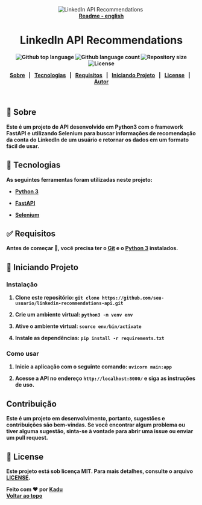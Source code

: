 
<div  align="center"  id="top">
<img  src="./.github/app.gif"  alt="LinkedIn API Recommendations" />&#xa0;
<!-- <a href="https://linkedinapirecommendations.netlify.app">Demo</a> --><br>
<a  href="https://github.com/Kaduh15/LinkedIn-API-Recommendations/blob/main/README.eng.md"  target="_blank"><strong>Readme - english<strong></a>
</div>
<h1  align="center">LinkedIn API Recommendations</h1>
<p  align="center">
<img  alt="Github top language"  src="https://img.shields.io/github/languages/top/kaduh15/linkedin-api-recommendations?color=56BEB8">
<img  alt="Github language count"  src="https://img.shields.io/github/languages/count/kaduh15/linkedin-api-recommendations?color=56BEB8">
<img  alt="Repository size"  src="https://img.shields.io/github/repo-size/kaduh15/linkedin-api-recommendations?color=56BEB8">
<img  alt="License"  src="https://img.shields.io/github/license/kaduh15/linkedin-api-recommendations?color=56BEB8">
<!-- <img alt="Github issues" src="https://img.shields.io/github/issues/kaduh15/linkedin-api-recommendations?color=56BEB8" /> -->
<!-- <img alt="Github forks" src="https://img.shields.io/github/forks/kaduh15/linkedin-api-recommendations?color=56BEB8" /> -->
<!-- <img alt="Github stars" src="https://img.shields.io/github/stars/kaduh15/linkedin-api-recommendations?color=56BEB8" /> -->
</p>

<!-- Status -->

<!-- <h4 align="center">

🚧 LinkedIn API Recommendations 🚀 Under construction... 🚧

</h4>

<hr> -->

<p  align="center">
<a  href="#dart-sobre">Sobre</a> &#xa0; | &#xa0;
<a  href="#rocket-tecnologias">Tecnologias</a> &#xa0; | &#xa0;
<a  href="#white_check_mark-requisitos">Requisitos</a> &#xa0; | &#xa0;
<a  href="#checkered_flag-iniciando_projeto">Iniciando Projeto</a> &#xa0; | &#xa0;
<a  href="#memo-license">License</a> &#xa0; | &#xa0;
<a  href="https://github.com/kaduh15"  target="_blank">Autor</a>
</p>
<br>

## :dart: Sobre

Este é um projeto de API desenvolvido em Python3 com o framework FastAPI e utilizando Selenium para buscar informações de recomendação da conta do LinkedIn de um usuário e retornar os dados em um formato fácil de usar.


## :rocket: Tecnologias

As seguintes ferramentas foram utilizadas neste projeto:

- [Python 3](https://www.python.org/downloads/)

- [FastAPI](https://fastapi.tiangolo.com/)

- [Selenium](https://www.selenium.dev/)

## :white_check_mark: Requisitos

Antes de começar :checkered_flag:, você precisa ter o [Git](https://git-scm.com/) e o [Python 3](https://www.python.org/downloads/) instalados.

## :checkered_flag: Iniciando Projeto

### Instalação

1. Clone este repositório: `git clone https://github.com/seu-usuario/linkedin-recommendations-api.git`

2. Crie um ambiente virtual: `python3 -m venv env`

3. Ative o ambiente virtual: `source env/bin/activate`

4. Instale as dependências: `pip install -r requirements.txt`

### Como usar

1. Inicie a aplicação com o seguinte comando: `uvicorn main:app`

2. Acesse a API no endereço `http://localhost:8000/` e siga as instruções de uso.

## Contribuição

Este é um projeto em desenvolvimento, portanto, sugestões e contribuições são bem-vindas. Se você encontrar algum problema ou tiver alguma sugestão, sinta-se à vontade para abrir uma issue ou enviar um pull request.

## :memo: License

Este projeto está sob licença MIT. Para mais detalhes, consulte o arquivo [LICENSE](LICENSE.md).

Feito com :heart: por <a  href="https://github.com/kaduh15"  target="_blank">Kadu</a>
<br>
<a  href="#top">Voltar ao topo</a>